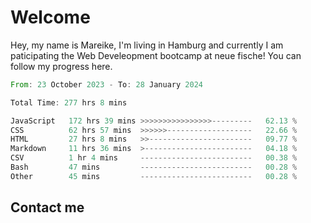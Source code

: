 # Welcome

Hey, my name is Mareike, I'm living in Hamburg and currently I am paticipating the Web Develeopment bootcamp at neue fische!
You can follow my progress here.

<!--START_SECTION:waka-->

```rust
From: 23 October 2023 - To: 28 January 2024

Total Time: 277 hrs 8 mins

JavaScript   172 hrs 39 mins >>>>>>>>>>>>>>>>---------   62.13 %
CSS          62 hrs 57 mins  >>>>>>-------------------   22.66 %
HTML         27 hrs 8 mins   >>-----------------------   09.77 %
Markdown     11 hrs 36 mins  >------------------------   04.18 %
CSV          1 hr 4 mins     -------------------------   00.38 %
Bash         47 mins         -------------------------   00.28 %
Other        45 mins         -------------------------   00.28 %
```

<!--END_SECTION:waka-->

## Contact me



